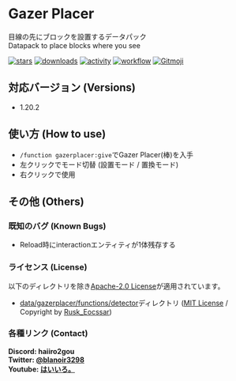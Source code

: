 # Gazer Placer

目線の先にブロックを設置するデータパック  
Datapack to place blocks where you see

[![stars](https://img.shields.io/github/stars/haiiro2gou/Gazer-Placer?logo=github)](https://github.com/haiiro2gou/Gazer-Placer/stargazers)
[![downloads](https://img.shields.io/github/downloads/haiiro2gou/Gazer-Placer/total?logo=github)](https://github.com/haiiro2gou/Gazer-Placer/releases/latest)
[![activity](https://img.shields.io/github/commit-activity/m/haiiro2gou/Gazer-Placer?label=commit&logo=github)](https://github.com/haiiro2gou/Gazer-Placer/commits/master)
[![workflow](https://img.shields.io/github/actions/workflow/status/haiiro2gou/Gazer-Placer/datapack-linter.yml?branch=master&label=linter)](https://github.com/haiiro2gou/Gazer-Placer/actions?query=workflow%3Alint-datapack)
[![Gitmoji](https://img.shields.io/badge/gitmoji-%20😜%20😍-FFDD67.svg)](https://gitmoji.carloscuesta.me/)

## 対応バージョン (Versions)

- 1.20.2

## 使い方 (How to use)

- `/function gazerplacer:give`でGazer Placer(棒)を入手
- 左クリックでモード切替 (設置モード / 置換モード)
- 右クリックで使用

## その他 (Others)

### 既知のバグ (Known Bugs)

- Reload時にinteractionエンティティが1体残存する

### ライセンス (License)

以下のディレクトリを除き[Apache-2.0 License](LICENSE)が適用されています。

- [data/gazerplacer/functions/detector](data/gazerplacer/functions/detector)ディレクトリ ([MIT License](data/gazerplacer/functions/detector/LICENSE) / Copyright by [Rusk_Eocssar](https://github.com/RuskEocssar))

### 各種リンク (Contact)

**Discord: haiiro2gou**  
**Twitter: [@blanoir3298](https://twitter.com/blanoir3298)**  
**Youtube: [はいいろ。](https://www.youtube.com/channel/UC4HoswwsCjgVmZlmhZ0Dpbg)**

